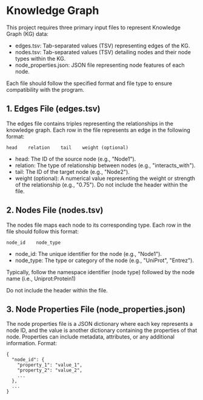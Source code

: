 # Knowledge Graph

This project requires three primary input files to represent Knowledge Graph (KG) data: 
* edges.tsv: Tab-separated values (TSV) representing edges of the KG.
* nodes.tsv: Tab-separated values (TSV) detailing nodes and their node types within the KG.
* node_properties.json: JSON file representing node features of each node.

Each file should follow the specified format and file type to ensure compatibility with the program.

## 1. Edges File (edges.tsv)

The edges file contains triples representing the relationships in the knowledge graph. Each row in the file represents an edge in the following format:


`head    relation    tail    weight (optional)`


* head: The ID of the source node (e.g., "Node1").
* relation: The type of relationship between nodes (e.g., "interacts_with").
* tail: The ID of the target node (e.g., "Node2").
* weight (optional): A numerical value representing the weight or strength of the relationship (e.g., "0.75").
Do not include the header within the file.

## 2. Nodes File (nodes.tsv)

The nodes file maps each node to its corresponding type. Each row in the file should follow this format:


`node_id    node_type`


* node_id: The unique identifier for the node (e.g., "Node1").
* node_type: The type or category of the node (e.g., "UniProt", "Entrez").

Typically, follow the namespace identifier (node type) followed by the node name (i.e., Uniprot:Protein1)


Do not include the header within the file.
## 3. Node Properties File (node_properties.json)

The node properties file is a JSON dictionary where each key represents a node ID, and the value is another dictionary containing the properties of that node. Properties can include metadata, attributes, or any additional information.
Format:


```
{
  "node_id": {
    "property_1": "value_1",
    "property_2": "value_2",
    ...
  },
  ...
}
```



